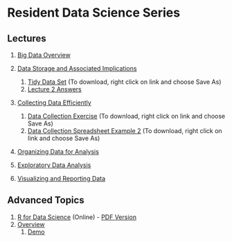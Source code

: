 Resident Data Science Series
================

Lectures
--------

1.  [Big Data Overview](https://bgulbis.github.io/Resident_Data_Science/lecture_01.html)
2.  [Data Storage and Associated Implications](https://bgulbis.github.io/Resident_Data_Science/lecture_02.html)
    1.  [Tidy Data Set](https://raw.githubusercontent.com/bgulbis/Resident_Data_Science/master/lecture_02_data_tidy.csv) (To download, right click on link and choose Save As)
    2.  [Lecture 2 Answers](https://bgulbis.github.io/Resident_Data_Science/lecture_02-notebook.nb.html)

3.  [Collecting Data Efficiently](https://bgulbis.github.io/Resident_Data_Science/lecture_03.html)
    1.  [Data Collection Exercise](https://github.com/bgulbis/Resident_Data_Science/blob/master/lecture_03_example_01_data_collection.xlsx) (To download, right click on link and choose Save As)
    2.  [Data Collection Spreadsheet Example 2](https://github.com/bgulbis/Resident_Data_Science/blob/master/lecture_03_example_02_data_collection.xlsx) (To download, right click on link and choose Save As)

4.  [Organizing Data for Analysis](https://bgulbis.github.io/Resident_Data_Science/lecture_04.html)
5.  [Exploratory Data Analysis](https://bgulbis.github.io/Resident_Data_Science/lecture_05.html)
6.  [Visualizing and Reporting Data](https://bgulbis.github.io/Resident_Data_Science/lecture_06.html)

Advanced Topics
---------------

1.  [R for Data Science](http://r4ds.had.co.nz/) (Online) - [PDF Version](https://github.com/bgulbis/Resident_Data_Science/raw/master/R_for_Data_Science.pdf)
2.  [Overview](https://github.com/bgulbis/Resident_Data_Science/blob/master/advanced_01.md)
    1.  [Demo](https://github.com/bgulbis/Resident_Data_Science/blob/master/demo.md)

